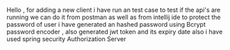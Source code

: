 Hello ,
for adding a new client i have run an test case 
to test if the api's are running we can do it from postman as well as from intellij ide 
to protect the password of user i have generated an hashed password using Bcrypt password encoder , also generated jwt token and its expiry date 
also i have used spring security  Authorization Server
